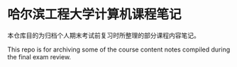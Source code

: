 # 哈尔滨工程大学计算机课程笔记
本仓库目的为归档个人期末考试前复习时所整理的部分课程内容笔记。

This repo is for archiving some of the course content notes compiled during the final exam review.
